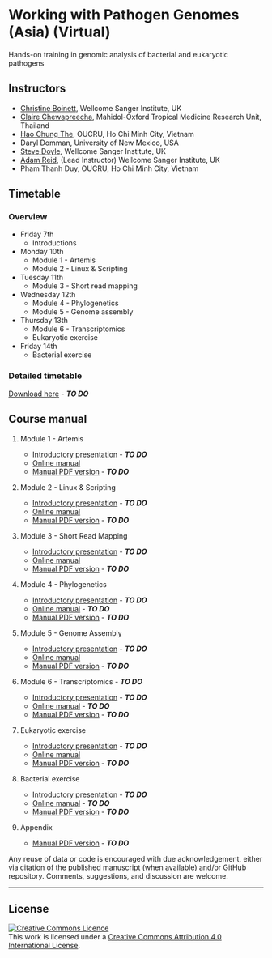    
   
   
# Working with Pathogen Genomes (Asia) (Virtual)
Hands-on training in genomic analysis of bacterial and eukaryotic pathogens

## Instructors
- [Christine Boinett](https://www.sanger.ac.uk/person/boinett-christine/), Wellcome Sanger Institute, UK
- [Claire Chewapreecha](https://www.tropicalmedicine.ox.ac.uk/team/claire-chewapreecha), Mahidol-Oxford Tropical Medicine Research Unit, Thailand
- [Hao Chung The](https://www.linkedin.com/in/hao-chung-the-157457140/?originalSubdomain=vn), OUCRU, Ho Chi Minh City, Vietnam
- Daryl Domman, University of New Mexico, USA
- [Steve Doyle](https://www.sanger.ac.uk/person/doyle-stephen/), Wellcome Sanger Institute, UK
- [Adam Reid](https://www.sanger.ac.uk/person/reid-adam-james/), (Lead Instructor) Wellcome Sanger Institute, UK
- Pham Thanh Duy, OUCRU, Ho Chi Minh City, Vietnam

## Timetable
### Overview
- Friday 7th
  - Introductions
- Monday 10th
  - Module 1 - Artemis
  - Module 2 - Linux & Scripting
- Tuesday 11th
  - Module 3 - Short read mapping
- Wednesday 12th
  - Module 4 - Phylogenetics
  - Module 5 - Genome assembly  
- Thursday 13th
  - Module 6 - Transcriptomics
  - Eukaryotic exercise
- Friday 14th
  - Bacterial exercise   

### Detailed timetable
[Download here](manuals/) - ***TO DO***







## Course manual
1. Module 1 - Artemis
     - [Introductory presentation](presentations/) - ***TO DO***
     - [Online manual](manuals/module_artemis/module_artemis.md)
     - [Manual PDF version](manuals/) - ***TO DO***

2. Module 2 - Linux & Scripting
     - [Introductory presentation](presentations/) - ***TO DO***
     - [Online manual](manuals/module_linux_scripting/module_linux_scripting.md)
     - [Manual PDF version](manuals/)  - ***TO DO***

3. Module 3 - Short Read Mapping
     - [Introductory presentation](presentations/) - ***TO DO***
     - [Online manual](manuals/module_shortread_mapping/module_shortread_mapping.md)
     - [Manual PDF version](manuals/) - ***TO DO***

4. Module 4 - Phylogenetics
     - [Introductory presentation](presentations/) - ***TO DO***
     - [Online manual](manuals/) - ***TO DO***
     - [Manual PDF version](manuals/) - ***TO DO***

5. Module 5 - Genome Assembly
     - [Introductory presentation](presentations/) - ***TO DO***
     - [Online manual](manuals/module_denovo_assembly/module_denovo_assembly.md)
     - [Manual PDF version](manuals/) - ***TO DO***

6. Module 6 - Transcriptomics - ***TO DO***
     - [Introductory presentation](presentations/) - ***TO DO***
     - [Online manual](manuals/) - ***TO DO***
     - [Manual PDF version](manuals/) - ***TO DO***

7. Eukaryotic exercise
     - [Introductory presentation](presentations/) - ***TO DO***
     - [Online manual](manuals/exercise_RNAseq/exercise_RNAseq.md)
     - [Manual PDF version](manuals/) - ***TO DO***

8. Bacterial exercise
     - [Introductory presentation](presentations/) - ***TO DO***
     - [Online manual](manuals/) - ***TO DO***
     - [Manual PDF version](manuals/) - ***TO DO***

9. Appendix
     - [Manual PDF version](manuals/) - ***TO DO***



Any reuse of data or code is encouraged with due acknowledgement, either via citation of the published manuscript (when available) and/or GitHub repository. Comments, suggestions, and discussion are welcome.

******
## License
<a rel="license" href="http://creativecommons.org/licenses/by/4.0/"><img alt="Creative Commons Licence" style="border-width:0" src="https://i.creativecommons.org/l/by/4.0/88x31.png" /></a><br />This work is licensed under a <a rel="license" href="http://creativecommons.org/licenses/by/4.0/">Creative Commons Attribution 4.0 International License</a>.

